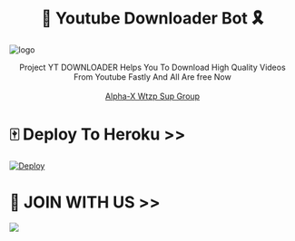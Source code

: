 <h1 align="center"><b>🎈 Youtube Downloader Bot 🎗</b></h1>

![logo](https://telegra.ph/file/fe4379cb5ebf812e3379e.jpg)
<br>
<p align="center">
    Project YT DOWNLOADER Helps You To Download High Quality Videos From Youtube Fastly And All Are free Now
    <br><br>
        <a href="https://chat.whatsapp.com/Eop2wXquhYnCUpVSbGNNWx">Alpha-X Wtzp Sup Group</a>
    <br>
</p>

# 🀄 Deploy To Heroku >>

[![Deploy](https://www.herokucdn.com/deploy/button.svg)](https://heroku.com/deploy?template=https://github.com/SL-Alpha-X-Team/Youtube-Downloader-For-TG)

# 🧿 JOIN WITH US >>

<a href="https://t.me/telegrm_music9"><img src="https://img.shields.io/badge/Join-Telegram%20Channel-red.svg?logo=Telegram"></a>
